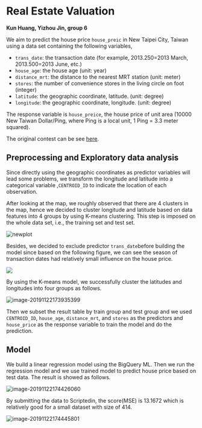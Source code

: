 # Real Estate Valuation

**Kun Huang, Yizhou Jin, group 6**



We aim to predict the house price `house_preic` in New Taipei City, Taiwan using a data set containing the following variables,

- `trans_date`: the transaction date (for example, 2013.250=2013 March, 2013.500=2013 June, etc.)
- `house_age`: the house age (unit: year)
- `distance_mrt`: the distance to the nearest MRT station (unit: meter)
- `stores`: the number of convenience stores in the living circle on foot (integer)
- `latitude`: the geographic coordinate, latitude. (unit: degree)
- `longitude`: the geographic coordinate, longitude. (unit: degree)

The response variable is `house_preice`, the house price of unit area (10000 New Taiwan Dollar/Ping, where Ping is a local unit, 1 Ping = 3.3 meter squared).

The original contest can be see [here](https://www.scriptedin.com/contests/view/24).

## Preprocessing and Exploratory data analysis

Since directly using the geographic coordinates as predictor variables will lead some problems, we transform the longitude and latitude into a categorical variable ,`CENTROID_ID` to indicate the location of each observation. 

After looking at the map, we roughly observed that there are 4 clusters in the map, hence we decided to cluster longitude and latitude based on data features into 4 groups by using K-means clustering. This step is imposed on the whole data set, i.e., the training set and test set.

![newplot](D:\onedrive\classes\math5671\project\newplot.png)

Besides, we decided to exclude predictor `trans_date`before building the model since based on the following figure, we can see the season of transaction dates had relatively small influence on the house price.

![](D:\onedrive\classes\math5671\project\transdate.png)



By using the K-means model, we successfully cluster the latitudes and longitudes into four groups as follows.

![image-20191122173935399](C:\Users\41781\AppData\Roaming\Typora\typora-user-images\image-20191122173935399.png)

Then we subset the result table by train group and test group and we used `CENTROID_ID`, `house_age`, `distance_mrt`,  and `stores` as the predictors and `house_price` as the response variable to train the model and do the prediction.



## Model

We build a linear regression model using the BigQuery ML. Then we run the regression model and we use trained model to predict house price based on test data. The result is showed as follows.

![image-20191122174426060](C:\Users\41781\AppData\Roaming\Typora\typora-user-images\image-20191122174426060.png)

By submitting the data to Scriptedin, the score(MSE) is 13.1672 which is relatively good for a small dataset with size of 414.

![image-20191122174445801](C:\Users\41781\AppData\Roaming\Typora\typora-user-images\image-20191122174445801.png)